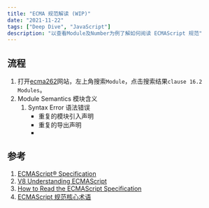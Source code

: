 ```yaml
---
title: "ECMA 规范解读 (WIP)"
date: "2021-11-22"
tags: ["Deep Dive", "JavaScript"]
description: "以查看Module及Number为例了解如何阅读 ECMAScript 规范"
---
```


## 流程

1. 打开[ecma262](https://tc39.es/ecma262/)网站，左上角搜索`Module`，点击搜索结果`clause 16.2 Modules`。
2. Module Semantics 模块含义
   1. Syntax Error 语法错误
      - 重复的模块引入声明
      - 重复的导出声明
      - 

## 参考

1. [ECMAScript® Specification](https://tc39.es/ecma262/)
2. [V8 Understanding ECMAScript](https://v8.dev/blog/tags/understanding-ecmascript)
3. [How to Read the ECMAScript Specification](https://timothygu.me/es-howto/)
4. [ECMAScript 规范核心术语](https://lisongfeng.cn/2020/09/06/ecmascript-terms.html)
